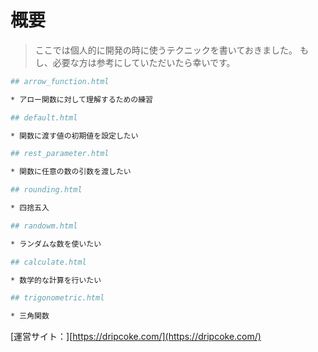 # 概要

> ここでは個人的に開発の時に使うテクニックを書いておきました。
もし、必要な方は参考にしていただいたら幸いです。

``` bash
## arrow_function.html

* アロー関数に対して理解するための練習

## default.html

* 関数に渡す値の初期値を設定したい

## rest_parameter.html

* 関数に任意の数の引数を渡したい

## rounding.html

* 四捨五入

## randowm.html

* ランダムな数を使いたい

## calculate.html

* 数学的な計算を行いたい

## trigonometric.html

* 三角関数
``` 

[運営サイト：][https://dripcoke.com/](https://dripcoke.com/)